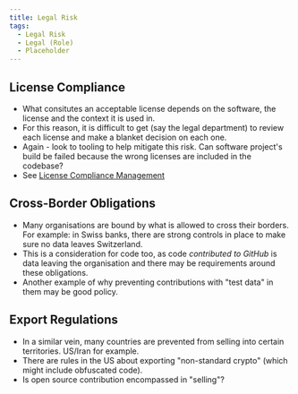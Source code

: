 ```yaml
---
title: Legal Risk
tags:
  - Legal Risk
  - Legal (Role)
  - Placeholder
---
```


## License Compliance

 - What consitutes an acceptable license depends on the software, the license and the context it is used in.  
 - For this reason, it is difficult to get (say the legal department) to review each license and make a blanket decision on each one.
 - Again - look to tooling to help mitigate this risk.  Can software project's build be failed because the wrong licenses are included in the codebase?
 - See [License Compliance Management](../Activities/License-Management.md)

## Cross-Border Obligations

 - Many organisations are bound by what is allowed to cross their borders.  For example:  in Swiss banks, there are strong controls in place to make sure no data leaves Switzerland.  
 - This is a consideration for code too, as code _contributed to GitHub_ is data leaving the organisation and there may be requirements around these obligations.
 - Another example of why preventing contributions with "test data" in them may be good policy.

## Export Regulations

 - In a similar vein, many countries are prevented from selling into certain territories.  US/Iran for example.
 - There are rules in the US about exporting "non-standard crypto" (which might include obfuscated code).
 - Is open source contribution encompassed in "selling"?  

